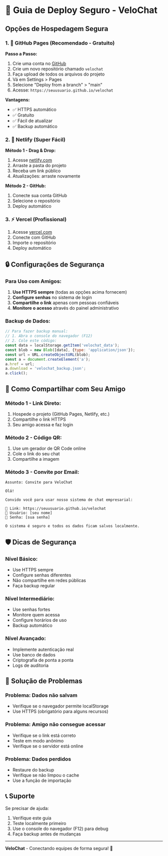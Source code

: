 # 🚀 Guia de Deploy Seguro - VeloChat

## Opções de Hospedagem Segura

### 1. 🌟 **GitHub Pages (Recomendado - Gratuito)**

**Passo a Passo:**
1. Crie uma conta no [GitHub](https://github.com)
2. Crie um novo repositório chamado `velochat`
3. Faça upload de todos os arquivos do projeto
4. Vá em Settings > Pages
5. Selecione "Deploy from a branch" > "main"
6. Acesse: `https://seuusuario.github.io/velochat`

**Vantagens:**
- ✅ HTTPS automático
- ✅ Gratuito
- ✅ Fácil de atualizar
- ✅ Backup automático

### 2. 🚀 **Netlify (Super Fácil)**

**Método 1 - Drag & Drop:**
1. Acesse [netlify.com](https://netlify.com)
2. Arraste a pasta do projeto
3. Receba um link público
4. Atualizações: arraste novamente

**Método 2 - GitHub:**
1. Conecte sua conta GitHub
2. Selecione o repositório
3. Deploy automático

### 3. ⚡ **Vercel (Profissional)**

1. Acesse [vercel.com](https://vercel.com)
2. Conecte com GitHub
3. Importe o repositório
4. Deploy automático

## 🔒 Configurações de Segurança

### **Para Uso com Amigos:**

1. **Use HTTPS sempre** (todas as opções acima fornecem)
2. **Configure senhas** no sistema de login
3. **Compartilhe o link** apenas com pessoas confiáveis
4. **Monitore o acesso** através do painel administrativo

### **Backup de Dados:**

```javascript
// Para fazer backup manual:
// 1. Abra o console do navegador (F12)
// 2. Cole este código:
const data = localStorage.getItem('velochat_data');
const blob = new Blob([data], {type: 'application/json'});
const url = URL.createObjectURL(blob);
const a = document.createElement('a');
a.href = url;
a.download = 'velochat_backup.json';
a.click();
```

## 📱 Como Compartilhar com Seu Amigo

### **Método 1 - Link Direto:**
1. Hospede o projeto (GitHub Pages, Netlify, etc.)
2. Compartilhe o link HTTPS
3. Seu amigo acessa e faz login

### **Método 2 - Código QR:**
1. Use um gerador de QR Code online
2. Cole o link do seu chat
3. Compartilhe a imagem

### **Método 3 - Convite por Email:**
```
Assunto: Convite para VeloChat

Olá!

Convido você para usar nosso sistema de chat empresarial:

🔗 Link: https://seuusuario.github.io/velochat
👤 Usuário: [seu nome]
🔑 Senha: [sua senha]

O sistema é seguro e todos os dados ficam salvos localmente.
```

## 🛡️ Dicas de Segurança

### **Nível Básico:**
- Use HTTPS sempre
- Configure senhas diferentes
- Não compartilhe em redes públicas
- Faça backup regular

### **Nível Intermediário:**
- Use senhas fortes
- Monitore quem acessa
- Configure horários de uso
- Backup automático

### **Nível Avançado:**
- Implemente autenticação real
- Use banco de dados
- Criptografia de ponta a ponta
- Logs de auditoria

## 🔧 Solução de Problemas

### **Problema: Dados não salvam**
- Verifique se o navegador permite localStorage
- Use HTTPS (obrigatório para alguns recursos)

### **Problema: Amigo não consegue acessar**
- Verifique se o link está correto
- Teste em modo anônimo
- Verifique se o servidor está online

### **Problema: Dados perdidos**
- Restaure do backup
- Verifique se não limpou o cache
- Use a função de importação

## 📞 Suporte

Se precisar de ajuda:
1. Verifique este guia
2. Teste localmente primeiro
3. Use o console do navegador (F12) para debug
4. Faça backup antes de mudanças

---

**VeloChat** - Conectando equipes de forma segura! 🚀
